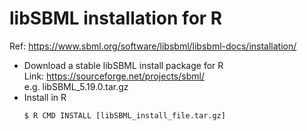 # libSBML installation for R
Ref: https://www.sbml.org/software/libsbml/libsbml-docs/installation/
- Download a stable libSBML install package for R  
  Link: https://sourceforge.net/projects/sbml/  
  e.g. libSBML_5.19.0.tar.gz  
- Install in R
  ```
  $ R CMD INSTALL [libSBML_install_file.tar.gz]
  ```
